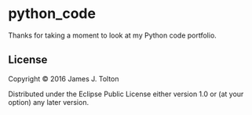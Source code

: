# python_code

Thanks for taking a moment to look at my Python code portfolio.

## License

Copyright © 2016 James J. Tolton

Distributed under the Eclipse Public License either version 1.0 or (at
your option) any later version.
